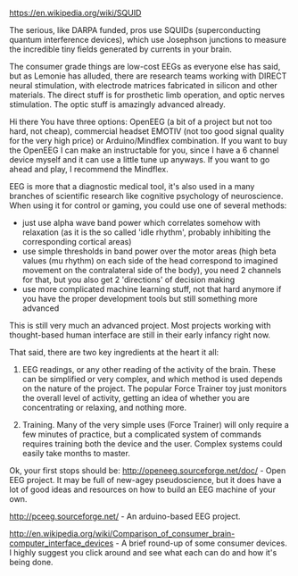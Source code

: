 https://en.wikipedia.org/wiki/SQUID

The serious, like DARPA funded, pros use SQUIDs  (superconducting quantum interference devices), which use Josephson junctions to measure the incredible tiny fields generated by currents in your brain. 

The consumer grade things are low-cost EEGs as everyone else has said, but as Lemonie has alluded, there are research teams working with DIRECT neural stimulation, with electrode matrices fabricated in silicon and other materials. The direct stuff is for prosthetic limb operation, and optic nerves stimulation. The optic stuff is amazingly advanced already.


Hi there
You have three options: OpenEEG (a bit of a project but not too hard, not cheap), commercial headset EMOTIV (not too good signal quality for the very high price) or Arduino/Mindflex combination.
If you want to buy the OpenEEG I can make an instructable for you, since I have a 6 channel device myself and it can use a little tune up anyways. 
If you want to go ahead and play, I recommend the Mindflex.

EEG is more that a diagnostic medical tool, it's also used in a many branches of scientific research like cognitive psychology of neuroscience. When using it for control or gaming, you could use one of several methods:
- just use alpha wave band power which correlates somehow with relaxation (as it is the so called 'idle rhythm', probably inhibiting the corresponding cortical areas)
- use simple thresholds in band power over the motor areas (high beta values (mu rhythm) on each side of the head correspond to imagined movement on the contralateral side of the body), you need 2 channels for that, but you also get 2 'directions' of decision making
- use more complicated machine learning stuff, not that hard anymore if you have the proper development tools but still something more advanced


This is still very much an advanced project.  Most projects working with thought-based human interface are still in their early infancy right now.  

That said, there are two key ingredients at the heart it all:

1.  EEG readings, or any other reading of the activity of the brain.  These can be simplified or very complex, and which method is used depends on the nature of the project.  The popular Force Trainer toy just monitors the overall level of activity, getting an idea of whether you are concentrating or relaxing, and nothing more.

2.  Training.  Many of the very simple uses (Force Trainer) will only require a few minutes of practice, but a complicated system of commands requires training both the device and the user.  Complex systems could easily take months to master.

Ok, your first stops should be:
http://openeeg.sourceforge.net/doc/  - Open EEG project.  It may be full of new-agey pseudoscience, but it does have a lot of good ideas and resources on how to build an EEG machine of your own.

http://pceeg.sourceforge.net/ - An arduino-based EEG project. 

http://en.wikipedia.org/wiki/Comparison_of_consumer_brain-computer_interface_devices  - A brief round-up of some consumer devices.  I highly suggest you click around and see what each can do and how it's being done.
